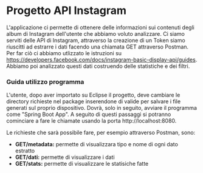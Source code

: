 # Progetto API Instagram
L'applicazione ci permette di ottenere delle informazioni sui contenuti degli album di Instagram dell'utente che abbiamo voluto analizzare. Ci siamo serviti delle API di Instagram, attraverso la creazione di un Token siamo riuscitti ad estrarre i dati facendo una chiamata GET attraverso Postman. Per far ciò ci abbiamo utlizzato le istruzioni su https://developers.facebook.com/docs/instagram-basic-display-api/guides. Abbiamo poi analizzato questi dati costruendo delle statistiche e dei filtri.

### Guida utilizzo programma
L'utente, dopo aver importato su Eclipse il progetto, deve cambiare le directory richieste nel package inserendone di valide per salvare i file generati sul proprio dispositivo. Dovrà, solo in seguito, avviare il programma come "Spring Boot App". A seguito di questi passaggi si potranno cominciare a fare le chiamate usando la porta  http://localhost:8080.

Le richieste che sarà possibile fare, per esempio attraverso Postman, sono:
* **GET/metadata:** permette di visualizzara tipo e nome di ogni dato estratto
* **GET/dati:** permette di visualizzare i dati
* **GET/stats:** permette di visualizzare le statisiche fatte
